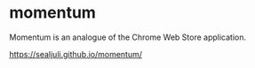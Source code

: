 # momentum
Momentum is an analogue of the Chrome Web Store application.

https://sealjuli.github.io/momentum/
